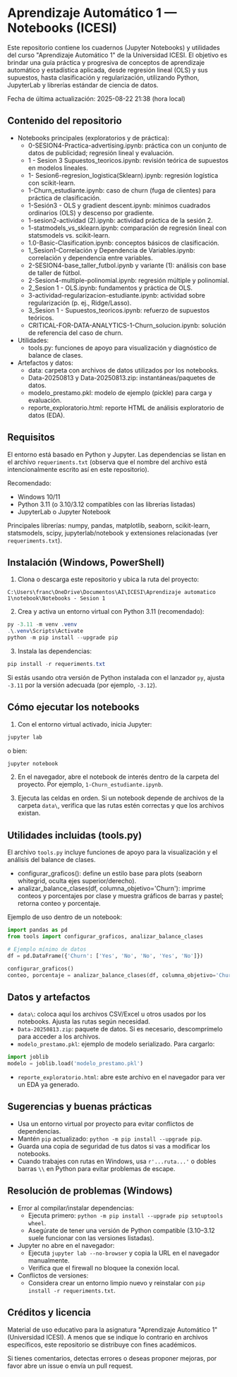 # Aprendizaje Automático 1 — Notebooks (ICESI)

Este repositorio contiene los cuadernos (Jupyter Notebooks) y utilidades del curso "Aprendizaje Automático 1" de la Universidad ICESI. El objetivo es brindar una guía práctica y progresiva de conceptos de aprendizaje automático y estadística aplicada, desde regresión lineal (OLS) y sus supuestos, hasta clasificación y regularización, utilizando Python, JupyterLab y librerías estándar de ciencia de datos.

Fecha de última actualización: 2025-08-22 21:38 (hora local)

## Contenido del repositorio

- Notebooks principales (exploratorios y de práctica):
  - 0-SESION4-Practica-advertising.ipynb: práctica con un conjunto de datos de publicidad; regresión lineal y evaluación.
  - 1 - Sesion 3 Supuestos_teoricos.ipynb: revisión teórica de supuestos en modelos lineales.
  - 1- Sesion6-regresion_logistica(Sklearn).ipynb: regresión logística con scikit-learn.
  - 1-Churn_estudiante.ipynb: caso de churn (fuga de clientes) para práctica de clasificación.
  - 1-Sesión3 - OLS y gradient descent.ipynb: mínimos cuadrados ordinarios (OLS) y descenso por gradiente.
  - 1-sesion2-actividad (2).ipynb: actividad práctica de la sesión 2.
  - 1-statmodels_vs_sklearn.ipynb: comparación de regresión lineal con statsmodels vs. scikit-learn.
  - 1.0-Basic-Clasification.ipynb: conceptos básicos de clasificación.
  - 1_Sesion1-Correlación y Dependencia de Variables.ipynb: correlación y dependencia entre variables.
  - 2-SESION4-base_taller_futbol.ipynb y variante (1): análisis con base de taller de fútbol.
  - 2-Sesion4-multiple-polinomial.ipynb: regresión múltiple y polinomial.
  - 2_Sesion 1 - OLS.ipynb: fundamentos y práctica de OLS.
  - 3-actividad-regularizacion-estudiante.ipynb: actividad sobre regularización (p. ej., Ridge/Lasso).
  - 3_Sesion 1 - Supuestos_teoricos.ipynb: refuerzo de supuestos teóricos.
  - CRITICAL-FOR-DATA-ANALYTICS-1-Churn_solucion.ipynb: solución de referencia del caso de churn.
- Utilidades:
  - tools.py: funciones de apoyo para visualización y diagnóstico de balance de clases.
- Artefactos y datos:
  - data\: carpeta con archivos de datos utilizados por los notebooks.
  - Data-20250813 y Data-20250813.zip: instantáneas/paquetes de datos.
  - modelo_prestamo.pkl: modelo de ejemplo (pickle) para carga y evaluación.
  - reporte_exploratorio.html: reporte HTML de análisis exploratorio de datos (EDA).

## Requisitos

El entorno está basado en Python y Jupyter. Las dependencias se listan en el archivo `requeriments.txt` (observa que el nombre del archivo está intencionalmente escrito así en este repositorio).

Recomendado:
- Windows 10/11
- Python 3.11 (o 3.10/3.12 compatibles con las librerías listadas)
- JupyterLab o Jupyter Notebook

Principales librerías: numpy, pandas, matplotlib, seaborn, scikit-learn, statsmodels, scipy, jupyterlab/notebook y extensiones relacionadas (ver `requeriments.txt`).

## Instalación (Windows, PowerShell)

1) Clona o descarga este repositorio y ubica la ruta del proyecto:

```
C:\Users\franc\OneDrive\Documentos\AI\ICESI\Aprendizaje automatico 1\notebook\Notebooks - Sesion 1
```

2) Crea y activa un entorno virtual con Python 3.11 (recomendado):

```powershell
py -3.11 -m venv .venv
.\.venv\Scripts\Activate
python -m pip install --upgrade pip
```

3) Instala las dependencias:

```powershell
pip install -r requeriments.txt
```

Si estás usando otra versión de Python instalada con el lanzador `py`, ajusta `-3.11` por la versión adecuada (por ejemplo, `-3.12`).

## Cómo ejecutar los notebooks

1) Con el entorno virtual activado, inicia Jupyter:

```powershell
jupyter lab
```

o bien:

```powershell
jupyter notebook
```

2) En el navegador, abre el notebook de interés dentro de la carpeta del proyecto. Por ejemplo, `1-Churn_estudiante.ipynb`.

3) Ejecuta las celdas en orden. Si un notebook depende de archivos de la carpeta `data\`, verifica que las rutas estén correctas y que los archivos existan.

## Utilidades incluidas (tools.py)

El archivo `tools.py` incluye funciones de apoyo para la visualización y el análisis del balance de clases.

- configurar_graficos(): define un estilo base para plots (seaborn whitegrid, oculta ejes superior/derecho).
- analizar_balance_clases(df, columna_objetivo='Churn'): imprime conteos y porcentajes por clase y muestra gráficos de barras y pastel; retorna conteo y porcentaje.

Ejemplo de uso dentro de un notebook:

```python
import pandas as pd
from tools import configurar_graficos, analizar_balance_clases

# Ejemplo mínimo de datos
df = pd.DataFrame({'Churn': ['Yes', 'No', 'No', 'Yes', 'No']})

configurar_graficos()
conteo, porcentaje = analizar_balance_clases(df, columna_objetivo='Churn')
```

## Datos y artefactos

- `data\`: coloca aquí los archivos CSV/Excel u otros usados por los notebooks. Ajusta las rutas según necesidad.
- `Data-20250813.zip`: paquete de datos. Si es necesario, descomprímelo para acceder a los archivos.
- `modelo_prestamo.pkl`: ejemplo de modelo serializado. Para cargarlo:

```python
import joblib
modelo = joblib.load('modelo_prestamo.pkl')
```

- `reporte_exploratorio.html`: abre este archivo en el navegador para ver un EDA ya generado.

## Sugerencias y buenas prácticas

- Usa un entorno virtual por proyecto para evitar conflictos de dependencias.
- Mantén `pip` actualizado: `python -m pip install --upgrade pip`.
- Guarda una copia de seguridad de tus datos si vas a modificar los notebooks.
- Cuando trabajes con rutas en Windows, usa `r'...ruta...'` o dobles barras `\\` en Python para evitar problemas de escape.

## Resolución de problemas (Windows)

- Error al compilar/instalar dependencias:
  - Ejecuta primero: `python -m pip install --upgrade pip setuptools wheel`.
  - Asegúrate de tener una versión de Python compatible (3.10–3.12 suele funcionar con las versiones listadas).
- Jupyter no abre en el navegador:
  - Ejecuta `jupyter lab --no-browser` y copia la URL en el navegador manualmente.
  - Verifica que el firewall no bloquee la conexión local.
- Conflictos de versiones:
  - Considera crear un entorno limpio nuevo y reinstalar con `pip install -r requeriments.txt`.

## Créditos y licencia

Material de uso educativo para la asignatura "Aprendizaje Automático 1" (Universidad ICESI). A menos que se indique lo contrario en archivos específicos, este repositorio se distribuye con fines académicos.

Si tienes comentarios, detectas errores o deseas proponer mejoras, por favor abre un issue o envía un pull request.
